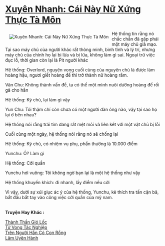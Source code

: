<a href="https://truyenwiki.net/xuyen-nhanh-cai-nay-nu-xung-thuc-ta-mon.35290/" title="Xuyên Nhanh: Cái Này Nữ Xứng Thực Tà Môn"><h1>Xuyên Nhanh: Cái Này Nữ Xứng Thực Tà Môn</h1></a><div style="display:table"><img align="right" style="float: left; padding: 10px;" src="https://truyenwiki.net/a/img/str/src/35290.jpg" alt="Xuyên Nhanh: Cái Này Nữ Xứng Thực Tà Môn">Hệ thống tin rằng nó chắc chắn đã gặp phải một máy chủ giả mạo. Tại sao máy chủ của người khác rất thông minh, bình tĩnh và lý trí, nhưng máy chủ của chính họ lại bị lừa và bị lừa, không làm gì sai. Ngoại trừ việc đục lỗ, thời gian còn lại là Pit người khác<p></p> Hệ thống: Overlord, nguyện vọng cuối cùng của nguyên chủ là được làm hoàng hậu, ngươi giết hoàng đế thì trở thành nữ hoàng rắm.<p></p> Vân Chu: Không thành vấn đề, ta có thể một mình nuôi dưỡng hoàng đế rồi gả cho hắn<p></p> Hệ thống: Ký chủ, lại làm gì vậy<p></p> Yun Chu: Tôi thậm chí còn chưa có một người đàn ông nào, vậy tại sao họ lại ở bên nhau?<p></p> Hệ thống nói rằng trái tim đang rất mệt mỏi và liên kết với một vật chủ bị lỗi<p></p> Cuối cùng một ngày, hệ thống nói rằng nó sẽ chống lại<p></p> Hệ thống: Ký chủ, có nhiệm vụ phụ, phần thưởng là 10.000 điểm<p></p> Yunchu: Ồ? Làm gì<p></p> Hệ thống: Cởi quần<p></p> Yunchu hơi vuông: Tôi không ngờ bạn lại là một hệ thống như vậy<p></p> Hệ thống khuyến khích: đi nhanh, lấy điểm nếu cởi<p></p> Vì vậy, dưới sự xúi giục ác ý của hệ thống, Yunchu, kẻ thích tra tấn cặn bã, bắt đầu bắt tay vào công việc cởi quần của mỹ nam.</div><p><br><b>Truyện Hay Khác :</b></p><a href="https://truyenwiki.net/thanh-than-gio-loc.37101/" alt="Thành Thần Gió Lốc">Thành Thần Gió Lốc</a><br/><a href="https://sangtacviet.wordpress.com/2020/10/22/tu-vong-tac-nghiep/" alt="Tử Vong Tác Nghiệp">Tử Vong Tác Nghiệp</a><br/><a href="https://sangtacviet.wordpress.com/2020/10/22/tren-nguoi-han-co-con-rong/" alt="Trên Người Hắn Có Con Rồng">Trên Người Hắn Có Con Rồng</a><br/><a href="https://github.com/nownovels/wikidich/tree/master/truyenhay/35374" alt="Lâm Uyên Hành">Lâm Uyên Hành</a><br/>